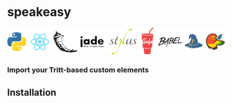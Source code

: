 

# speakeasy 

![Built Using:](built_using.png)

### Import your Tritt-based custom elements

## Installation


